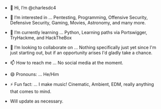 - 👋 Hi, I’m @charlesdc4
- 👀 I’m interested in ...  Pentesting, Programming, Offensive Security, Defensive Security, Gaming, Movies, Astronomy, and many more.
- 🌱 I’m currently learning ... Python, Learning paths via Portswigger, TryHackme, and HackTheBox
- 💞️ I’m looking to collaborate on ... Nothing specifically just yet since I'm just starting out, but if an opportunity arises I'd gladly take a chance.
- 📫 How to reach me ... No social media at the moment.
- 😄 Pronouns: ... He/Him
- ⚡ Fun fact: ... I make music! Cinematic, Ambient, EDM, really anything that comes to mind.

- Will update as necessary.

<!---
charlesdc4/charlesdc4 is a ✨ special ✨ repository because its `README.md` (this file) appears on your GitHub profile.
You can click the Preview link to take a look at your changes.
--->
